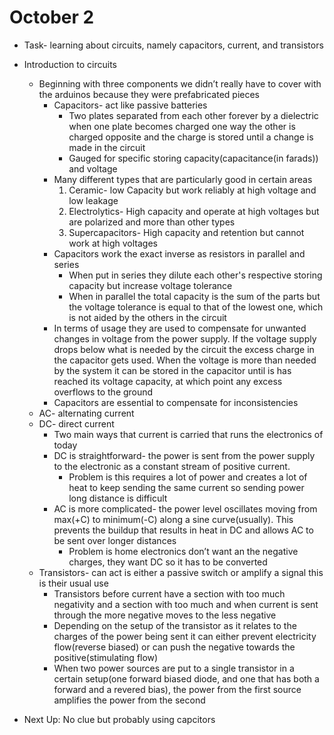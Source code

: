 # October 2

* Task- learning about circuits, namely capacitors, current, and transistors
* Introduction to circuits
	* Beginning with three components we didn’t really have to cover with the arduinos because they were prefabricated pieces
		* Capacitors- act like passive batteries 
			* Two plates separated from each other forever by a dielectric when one plate becomes charged one way the other is charged opposite and the charge is stored until a change is made in the circuit
			* Gauged for specific storing capacity(capacitance(in farads)) and voltage
		* Many different types that are particularly good in certain areas 
			1. Ceramic- low Capacity but work reliably at high voltage and low leakage
			2. Electrolytics- High capacity and operate at high voltages but are polarized and more than other types
			3. Supercapacitors- High capacity and retention but cannot work at high voltages 
		* Capacitors work the exact inverse as resistors in parallel and series
			* When put in series they dilute each other's respective storing capacity but increase voltage tolerance 
			* When in parallel the total capacity is the sum of the parts but the voltage tolerance is equal to that of the lowest one, which is not aided by the others in the circuit
		* In terms of usage they are used to compensate for unwanted changes in voltage from the power supply. If the voltage supply drops below what is needed by the circuit the excess charge in the capacitor gets used. When the voltage is more than needed by the system it can be stored in the capacitor until is has reached its voltage capacity, at which point any excess overflows to the ground
		*	Capacitors are essential to compensate for inconsistencies
	* AC- alternating current
	* DC- direct current
		* Two main ways that current is carried that runs the electronics of today
		* DC is straightforward- the power is sent from the power supply to the electronic as a constant stream of positive current. 
			* Problem is this requires a lot of power and creates a lot of heat to keep sending the same current so sending power long distance is difficult
		*	AC is more complicated- the power level oscillates moving from max(+C) to minimum(-C) along a sine curve(usually). This prevents the buildup that results in heat in DC and allows AC to be sent over longer distances
			* Problem is home electronics don’t want an the negative charges, they want DC so it has to be converted
	* Transistors- can act is either a passive switch or amplify a signal this is their usual use
		* Transistors before current have a section with too much negativity and a section with too much and when current is sent through the more negative moves to the less negative
		* Depending on the setup of the transistor as it relates to the charges of the power being sent it can either prevent electricity flow(reverse biased) or can push the negative towards the positive(stimulating flow)
		* When two power sources are put to a single transistor in a certain setup(one forward biased diode, and one that has both a forward and a revered bias), the power from the first source amplifies the power from the second

* Next Up: No clue but probably using capcitors 

